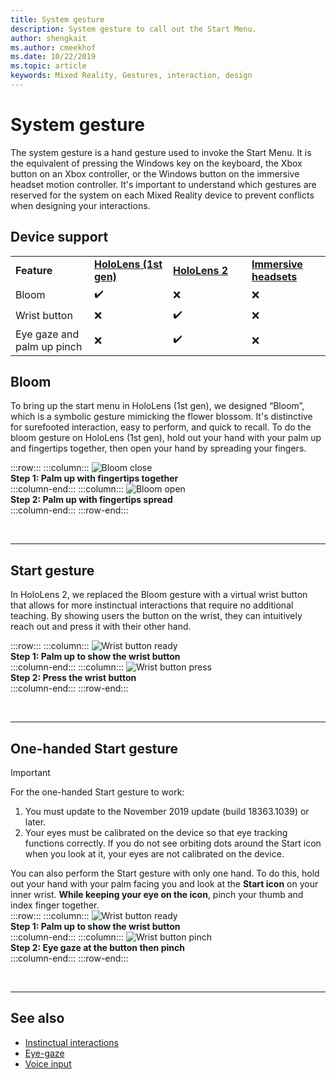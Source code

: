 ```yaml
---
title: System gesture
description: System gesture to call out the Start Menu. 
author: shengkait
ms.author: cmeekhof
ms.date: 10/22/2019
ms.topic: article
keywords: Mixed Reality, Gestures, interaction, design
---
```

# System gesture

The system gesture is a hand gesture used to invoke the Start Menu. It is the equivalent of pressing the Windows key on the keyboard, the Xbox button on an Xbox controller, or the Windows button on the immersive headset motion controller. It's important to understand which gestures are reserved for the system on each Mixed Reality device to prevent conflicts when designing your interactions.

## Device support

<table>
    <colgroup>
    <col width="25%" />
    <col width="25%" />
    <col width="25%" />
    <col width="25%" />
    </colgroup>
    <tr>
        <td><strong>Feature</strong></td>
        <td><a href="hololens-hardware-details.md"><strong>HoloLens (1st gen)</strong></a></td>
        <td><a href="https://docs.microsoft.com/hololens/hololens2-hardware"><strong>HoloLens 2</strong></td>
        <td><a href="immersive-headset-hardware-details.md"><strong>Immersive headsets</strong></a></td>
    </tr>
     <tr>
        <td>Bloom</td>
        <td>✔️</td>
        <td>❌</td>
        <td>❌</td>
    </tr>
     <tr>
        <td>Wrist button</td>
        <td>❌</td>
        <td>✔️</td>
        <td>❌</td>
    </tr>
    <tr>
        <td>Eye gaze and palm up pinch</td>
        <td>❌</td>
        <td>✔️</td>
        <td>❌</td>
    </tr>
</table>

## Bloom
To bring up the start menu in HoloLens (1st gen), we designed “Bloom”, which is a symbolic gesture mimicking the flower blossom. It's distinctive for surefooted interaction, easy to perform, and quick to recall. To do the bloom gesture on HoloLens (1st gen), hold out your hand with your palm up and fingertips together, then open your hand by spreading your fingers.

:::row:::
    :::column:::
        ![Bloom close](images/bloom-close.png)<br>
        **Step 1: Palm up with fingertips together**<br>
    :::column-end:::
    :::column:::
        ![Bloom open](images/bloom-open.png)<br>
        **Step 2: Palm up with fingertips spread**<br>
    :::column-end:::
:::row-end:::

<br>

---

## Start gesture
In HoloLens 2, we replaced the Bloom gesture with a virtual wrist button that allows for more instinctual interactions that require no additional teaching. By showing users the button on the wrist, they can intuitively reach out and press it with their other hand.

:::row:::
    :::column:::
        ![Wrist button ready](images/wrist-button-ready.png)<br>
        **Step 1: Palm up to show the wrist button**<br>
    :::column-end:::
    :::column:::
        ![Wrist button press](images/wrist-button-press.png)<br>
        **Step 2: Press the wrist button**<br>
    :::column-end:::
:::row-end:::

<br>

---


## One-handed Start gesture

> [!IMPORTANT]
> For the one-handed Start gesture to work:
>
> 1. You must update to the November 2019 update (build 18363.1039) or later.
> 1. Your eyes must be calibrated on the device so that eye tracking functions correctly. If you do not see orbiting dots around the Start icon when you look at it, your eyes are not calibrated on the device.

You can also perform the Start gesture with only one hand. To do this, hold out your hand with your palm facing you and look at the **Start icon** on your inner wrist. **While keeping your eye on the icon**, pinch your thumb and index finger together.<br>
:::row:::
    :::column:::
        ![Wrist button ready](images/wrist-button-ready.png)<br>
        **Step 1: Palm up to show the wrist button**<br>
    :::column-end:::
    :::column:::
        ![Wrist button pinch](images/wrist-button-pinch.png)<br>
        **Step 2: Eye gaze at the button then pinch**<br>
    :::column-end:::
:::row-end:::

<br>

---

## See also

* [Instinctual interactions](interaction-fundamentals.md)
* [Eye-gaze](eye-tracking.md)
* [Voice input](voice-input.md)
